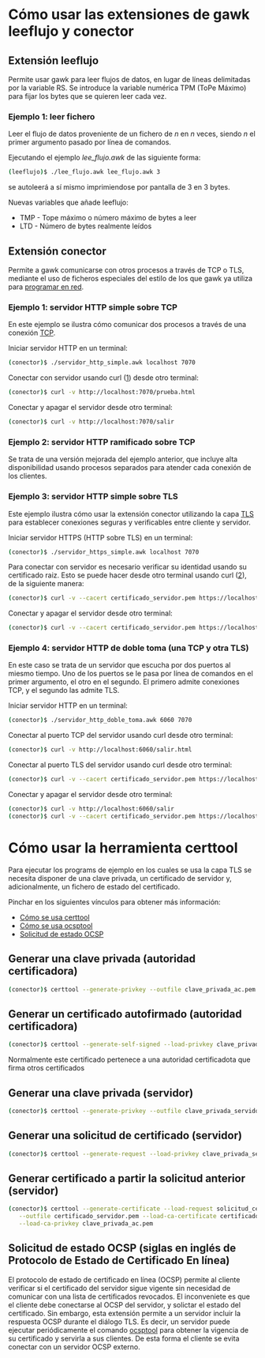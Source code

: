 # Cómo usar las extensiones de gawk leeflujo y conector

## Extensión leeflujo

Permite usar gawk para leer flujos de datos, en lugar de líneas delimitadas por la variable RS. Se
introduce la variable numérica TPM (ToPe Máximo) para fijar los bytes que se quieren leer cada vez.

### Ejemplo 1: leer fichero

Leer el flujo de datos proveniente de un fichero de *n* en *n* veces, siendo *n* el primer argumento
pasado por línea de comandos.

Ejecutando el ejemplo *lee_flujo.awk* de las siguiente forma:

```bash
(leeflujo)$ ./lee_flujo.awk lee_flujo.awk 3
```

se autoleerá a sí mismo imprimiendose por pantalla de 3 en 3 bytes.

Nuevas variables que añade leeflujo:

* TMP - Tope máximo o número máximo de bytes a leer
* LTD - Número de bytes realmente leídos

## Extensión conector

Permite a gawk comunicarse con otros procesos a través de TCP o TLS, mediante el uso de ficheros
especiales del estilo de los que gawk ya utiliza para
[programar en red](https://www.gnu.org/software/gawk/manual/html_node/TCP_002fIP-Networking.html).

### Ejemplo 1: servidor HTTP simple sobre TCP

En este ejemplo se ilustra cómo comunicar dos procesos a través de una conexión
[TCP](https://es.wikipedia.org/wiki/Protocolo_de_control_de_transmisi%C3%B3n).

Iniciar servidor HTTP en un terminal:

```bash
(conector)$ ./servidor_http_simple.awk localhost 7070
```

Conectar con servidor usando curl ([1]) desde otro terminal:

```bash
(conector)$ curl -v http://localhost:7070/prueba.html
```

Conectar y apagar el servidor desde otro terminal:

```bash
(conector)$ curl -v http://localhost:7070/salir
```

### Ejemplo 2: servidor HTTP ramificado sobre TCP

Se trata de una versión mejorada del ejemplo anterior, que incluye alta disponibilidad usando procesos
separados para atender cada conexión de los clientes.

### Ejemplo 3: servidor HTTP simple sobre TLS

Este ejemplo ilustra cómo usar la extensión conector utilizando la capa
[TLS](https://es.wikipedia.org/wiki/Seguridad_de_la_capa_de_transporte) para establecer conexiones
seguras y verificables entre cliente y servidor.

Iniciar servidor HTTPS (HTTP sobre TLS) en un terminal:

```bash
(conector)$ ./servidor_https_simple.awk localhost 7070
```

Para conectar con servidor es necesario verificar su identidad usando su certificado raiz. Esto se puede
hacer desde otro terminal usando curl ([2]), de la siguiente manera:

```bash
(conector)$ curl -v --cacert certificado_servidor.pem https://localhost:7070/prueba.html
```

Conectar y apagar el servidor desde otro terminal:

```bash
(conector)$ curl -v --cacert certificado_servidor.pem https://localhost:7070/salir
```

### Ejemplo 4: servidor HTTP de doble toma (una TCP y otra TLS)

En este caso se trata de un servidor que escucha por dos puertos al miesmo tiempo. Uno de los puertos
se le pasa por línea de comandos en el primer argumento, el otro en el segundo. El primero admite
conexiones TCP, y el segundo las admite TLS.

Iniciar servidor HTTP en un terminal:

```bash
(conector)$ ./servidor_http_doble_toma.awk 6060 7070
```

Conectar al puerto TCP del servidor usando curl desde otro terminal:

```bash
(conector)$ curl -v http://localhost:6060/salir.html
```

Conectar al puerto TLS del servidor usando curl desde otro terminal:

```bash
(conector)$ curl -v --cacert certificado_servidor.pem https://localhost:7070/salir.html
```

Conectar y apagar el servidor desde otro terminal:

```bash
(conector)$ curl -v http://localhost:6060/salir
(conector)$ curl -v --cacert certificado_servidor.pem https://localhost:7070/salir
```

# Cómo usar la herramienta certtool

Para ejecutar los programs de ejemplo en los cuales se usa la capa TLS
se necesita disponer de una clave privada, un certificado de servidor y,
adicionalmente, un fichero de estado del certificado.

Pinchar en los siguientes vínculos para obtener más información:

* [Cómo se usa certtool](https://www.gnutls.org/manual/html_node/certtool-Invocation.html)
* [Cómo se usa ocsptool](https://www.gnutls.org/manual/html_node/ocsptool-Invocation.html)
* [Solicitud de estado OCSP](https://www.gnutls.org/manual/html_node/OCSP-status-request.html#OCSP-status-request)

## Generar una clave privada (autoridad certificadora)

```bash
(conector)$ certtool --generate-privkey --outfile clave_privada_ac.pem
```

## Generar un certificado autofirmado (autoridad certificadora)

```bash
(conector)$ certtool --generate-self-signed --load-privkey clave_privada_ac.pem --outfile certificado_ac.pem
```

Normalmente este certificado pertenece a una autoridad certificadota que firma otros certificados

## Generar una clave privada (servidor)

```bash
(conector)$ certtool --generate-privkey --outfile clave_privada_servidor.pem
```

## Generar una solicitud de certificado (servidor)

```bash
(conector)$ certtool --generate-request --load-privkey clave_privada_servidor.pem --outfile solicitud_certificado_servidor.pem
```

## Generar certificado a partir la solicitud anterior (servidor)

```bash
(conector)$ certtool --generate-certificate --load-request solicitud_certificado_servidor.pem \
   --outfile certificado_servidor.pem --load-ca-certificate certificado_ac.pem \
   --load-ca-privkey clave_privada_ac.pem
```

## Solicitud de estado OCSP (siglas en inglés de Protocolo de Estado de Certificado En línea)

El protocolo de estado de certificado en línea (OCSP) permite al cliente
verificar si el certificado del servidor sigue vigente sin necesidad de
comunicar con una lista de certificados revocados. El inconveniete es que el
cliente debe conectarse al OCSP del servidor, y solictar el estado del
certificado. Sin embargo, esta extensión permite a un servidor incluir la
respuesta OCSP durante el diálogo TLS. Es decir, un servidor puede ejecutar
periódicamente el comando
[ocsptool](https://www.gnutls.org/manual/html_node/ocsptool-Invocation.html)
para obtener la vigencia de su certificado y servirla a sus clientes. De esta
forma el cliente se evita conectar con un servidor OCSP externo.

[1]: https://curl.se/ "Biblioteca y herramienta en línea de comandos para transmitir datos con URLs"
[2]: https://curl.se/docs/sslcerts.html "Obtener certificado raiz que pueda verificar el servidor remoto"

